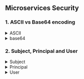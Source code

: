 ## Microservices Security


### 1. ASCII vs Base64 encoding   
<details>
  <summary>ASCII</summary>
 
  * has 128 characters (0 - 127), which represent the characters from the English alphabet alongwith numerals and some unprintable characters. 
  * Since there are a total of 128 characters, 7 bits are required to represent one ASCII code (2^7 = 128). 
  * However, most computers store data in bytes (8 bits). So many systems simply wipe off the most significant bit (1st bit from left), and use only the remaining 7 bits for representation. This behaviour is different across computers. 
  * Some of the characters in ASCII - like carriage_return, line_feed etc - are not uniformly interpreted across computers, leading to confusions.
</details>


<details>
 <summary>base64</summary>
 
 * Uses only a subset of ASCII - only 64 characters. So each character can now be represented by 6 bits (2^6 = 64).
   *  0 - 25 : A-Z
   * 26 - 51 : a-z
   * 52 - 61 : 0-9
   * 62 - 63 : + and /
 * Downside of base64 is that 3 bytes (24 bits) in ASCII now need 4 bytes in base64.
 * Every 6 bits of ASCII representation are converted to 1 character of base64.
 * Each group of 3 bytes(24 bits) is converted into 4 characters of base64.
 * If the size of ASCII bytes is not a multiple of 3, then extra padding in the form of '=' is added.
 * Here is a visual representation of base64 encoding [https://www.lucidchart.com/techblog/2017/10/23/base64-encoding-a-visual-explanation/]
 * ![base_64_pic](https://user-images.githubusercontent.com/13499858/116005339-18cc2e80-a624-11eb-9a8c-f51ec728c0a2.png)
</details>

### 2. Subject, Principal and User
<details>
  <summary> Subject </summary>
  
    * Subject is the entity requesting access. It can be a user, service, or piece of code.
    * A digital identity for a user is made up of claims about that user. For ex :
      * username  : User1
      * firstName : David
      * DOB       : Jan 1, 1990
</details>
<details>
  <summary> Principal </summary>
</details>
<details>
  <summary> User </summary>
</details>



